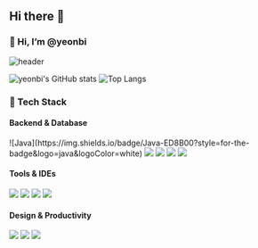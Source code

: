 ## Hi there 👋

### 👋 Hi, I’m @yeonbi

![header](https://capsule-render.vercel.app/api?type=Venom&height=300&color=timeAuto&text=yeonbi&animation=fadeIn&desc=&descAlignY=56&reversal=false&fontAlignY=40&fontColor=ffffff)

![yeonbi's GitHub stats](https://github-readme-stats.vercel.app/api?username=MyYeonbi&show_icons=true&theme=midnight-purple&bg_color=0d1117&hide_border=true) ![Top Langs](https://github-readme-stats.vercel.app/api/top-langs/?username=MyYeonbi&layout=compact&title_color=ffffff&bg_color=0d1117&hide_border=true)

### 🔧 Tech Stack


#### Backend & Database
<div align="left">
  ![Java](https://img.shields.io/badge/Java-ED8B00?style=for-the-badge&logo=java&logoColor=white)

  <img src="https://img.shields.io/badge/Node.js-5FA04E?style=flat-square&logo=nodedotjs&logoColor=white" />
  <img src="https://img.shields.io/badge/Spring-6DB33F?style=flat-square&logo=spring&logoColor=white" />
  <img src="https://img.shields.io/badge/MySQL-4479A1?style=flat-square&logo=mysql&logoColor=white" />
  <img src="https://img.shields.io/badge/MongoDB-47A248?style=flat-square&logo=mongodb&logoColor=white" />
</div>

#### Tools & IDEs
<div align="left">
  <img src="https://img.shields.io/badge/IntelliJIDEA-000000?style=flat-square&logo=IntelliJIDEA&logoColor=white" />
  <img src="https://img.shields.io/badge/Gradle-02303A?style=flat-square&logo=gradle&logoColor=white" />
  <img src="https://img.shields.io/badge/Git-F05032?style=flat-square&logo=git&logoColor=white"/>
  <img src="https://img.shields.io/badge/GitHub-181717?style=flat-square&logo=github&logoColor=white"/>
</div>

#### Design & Productivity
<div align="left">
  <img src="https://img.shields.io/badge/Figma-F24E1E?style=flat-square&logo=figma&logoColor=white" />
  <img src="https://img.shields.io/badge/Canva-00C4CC?style=flat-square&logo=canva&logoColor=white" />
  <img src="https://img.shields.io/badge/Notion-000000?style=flat-square&logo=notion&logoColor=white" />
</div>

<!--
**MyYeonbi/MyYeonbi** is a ✨ _special_ ✨ repository because its `README.md` (this file) appears on your GitHub profile.

Here are some ideas to get you started:

- 🔭 I’m currently working on ...
- 🌱 I’m currently learning ...
- 👯 I’m looking to collaborate on ...
- 🤔 I’m looking for help with ...
- 💬 Ask me about ...
- 📫 How to reach me: ...
- 😄 Pronouns: ...
- ⚡ Fun fact: ...
-->
